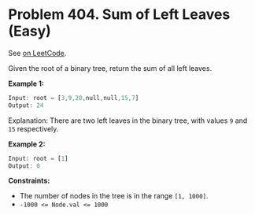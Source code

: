 Problem 404. Sum of Left Leaves (Easy)
======================================

See [on LeetCode](https://leetcode.com/problems/sum-of-left-leaves/).

Given the root of a binary tree, return the sum of all left leaves.

**Example 1:**

```Rust
Input: root = [3,9,20,null,null,15,7]
Output: 24
```

Explanation: There are two left leaves in the binary tree, with values `9` and `15` respectively.

**Example 2:**

```Rust
Input: root = [1]
Output: 0
```

**Constraints:**

* The number of nodes in the tree is in the range `[1, 1000]`.
* `-1000 <= Node.val <= 1000`
